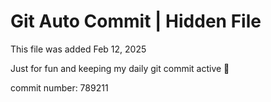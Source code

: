 # Git Auto Commit | Hidden File

This file was added Feb 12, 2025

Just for fun and keeping my daily git commit active 🤪

commit number: 789211
